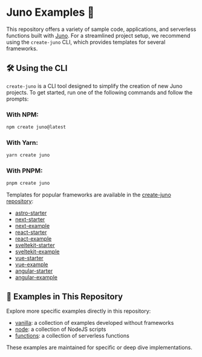 # Juno Examples 🌟

This repository offers a variety of sample code, applications, and serverless functions built with [Juno](https://juno.build). For a streamlined project setup, we recommend using the `create-juno` CLI, which provides templates for several frameworks.

## 🛠 Using the CLI

`create-juno` is a CLI tool designed to simplify the creation of new Juno projects. To get started, run one of the following commands and follow the prompts:

### With NPM:

```bash
npm create juno@latest
```

### With Yarn:

```bash
yarn create juno
```

### With PNPM:

```bash
pnpm create juno
```

Templates for popular frameworks are available in the [create-juno repository](https://github.com/junobuild/create-juno):

- [astro-starter](https://github.com/junobuild/create-juno/tree/main/templates/astro-starter)
- [next-starter](https://github.com/junobuild/create-juno/tree/main/templates/nextjs-starter)
- [next-example](https://github.com/junobuild/create-juno/tree/main/templates/nextjs-example)
- [react-starter](https://github.com/junobuild/create-juno/tree/main/templates/react-starter)
- [react-example](https://github.com/junobuild/create-juno/tree/main/templates/react-example)
- [sveltekit-starter](https://github.com/junobuild/create-juno/tree/main/templates/sveltekit-starter)
- [sveltekit-example](https://github.com/junobuild/create-juno/tree/main/templates/sveltekit-example)
- [vue-starter](https://github.com/junobuild/create-juno/tree/main/templates/vue-starter)
- [vue-example](https://github.com/junobuild/create-juno/tree/main/templates/vue-example)
- [angular-starter](https://github.com/junobuild/create-juno/tree/main/templates/angular-starter)
- [angular-example](https://github.com/junobuild/create-juno/tree/main/templates/angular-example)

## 📂 Examples in This Repository

Explore more specific examples directly in this repository:

- [vanilla](./frontend/vanilla/README.md): a collection of examples developed without frameworks
- [node](./node): a collection of NodeJS scripts
- [functions](./functions): a collection of serverless functions

These examples are maintained for specific or deep dive implementations.
